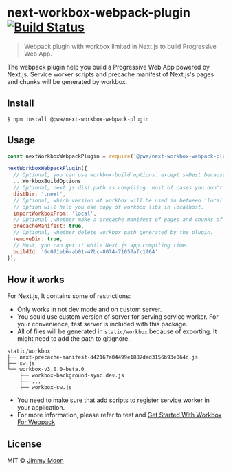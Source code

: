 # next-workbox-webpack-plugin [![Build Status](https://travis-ci.org/ragingwind/next-workbox-webpack-plugin.svg?branch=master)](https://travis-ci.org/ragingwind/next-workbox-webpack-plugin)

> Webpack plugin with workbox limited in Next.js to build Progressive Web App. 

The webpack plugin help you build a Progressive Web App powered by Next.js. Service worker scripts and precache manifest of Next.js's pages and chunks will be generated by workbox. 

## Install

```
$ npm install @pwa/next-workbox-webpack-plugin
```

## Usage

```js
const nextWorkboxWebpackPlugin = require('@pwa/next-workbox-webpack-plugin');

nextWorkboxWebpackPlugin({
  // Optional, you can use workbox-build options. except swDest because of output location is fixed in 'static/workbox'
  ...WorkboxBuildOptions
  // Optional, next.js dist path as compiling. most of cases you don't need to fix it.
  distDir: '.next',
  // Optional, which version of workbox will be used in between 'local' or 'cdn'. 'local'
  // option will help you use copy of workbox libs in localhost.
  importWorkboxFrom: 'local',
  // Optional ,whether make a precache manifest of pages and chunks of Next.js app or not.
  precacheManifest: true,
  // Optional, whether delete workbox path generated by the plugin.
  removeDir: true,
  // Must, you can get it while Next.js app compiling time.
  buildId: '6c071eb6-ab01-47bc-8074-71057afc1f64'
});
```

## How it works

For Next.js, It contains some of restrictions:

- Only works in not dev mode and on custom server.
- You sould use custom version of server for serving service worker. For your convenience, test server is included with this package.
- All of files will be generated in `static/workbox` because of exporting. It might need to add the path to gitignore.
```
static/workbox
├── next-precache-manifest-d42167a04499e1887dad3156b93e064d.js
├── sw.js
└── workbox-v3.0.0-beta.0
    ├── workbox-background-sync.dev.js
    ├── ...
    ├── workbox-sw.js
```
- You need to make sure that add scripts to register service worker in your application.
- For more information, please refer to test and [Get Started With Workbox For Webpack](https://goo.gl/BFQxuo)

## License

MIT © [Jimmy Moon](https://ragingwind.me)
